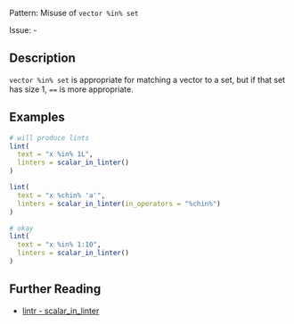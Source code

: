Pattern: Misuse of `vector %in% set`

Issue: -

## Description

`vector %in% set` is appropriate for matching a vector to a set, but if that set has size 1, `==` is more appropriate.

## Examples

```r
# will produce lints
lint(
  text = "x %in% 1L",
  linters = scalar_in_linter()
)

lint(
  text = "x %chin% 'a'",
  linters = scalar_in_linter(in_operators = "%chin%")
)

# okay
lint(
  text = "x %in% 1:10",
  linters = scalar_in_linter()
)
```

## Further Reading

* [lintr - scalar_in_linter](https://lintr.r-lib.org/reference/scalar_in_linter.html)